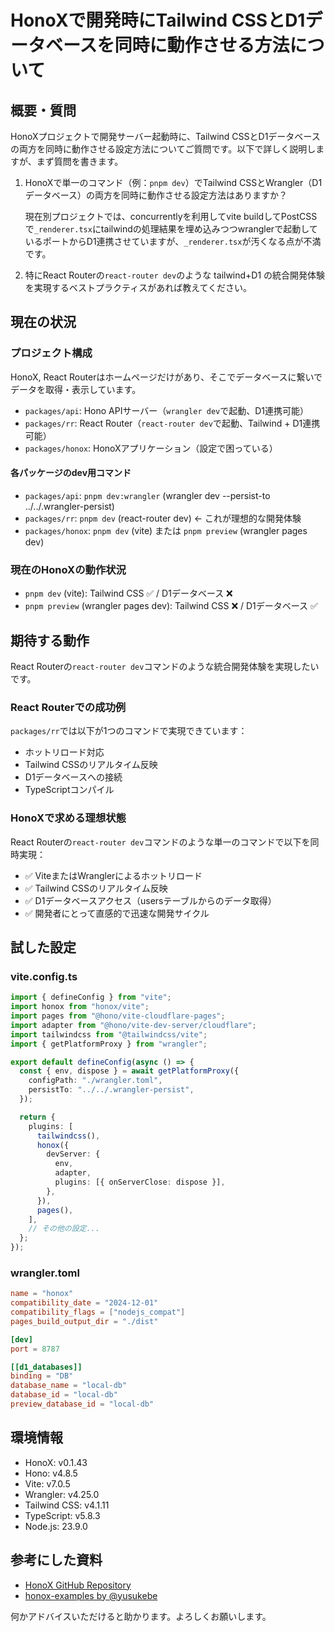 # HonoXで開発時にTailwind CSSとD1データベースを同時に動作させる方法について

## 概要・質問

HonoXプロジェクトで開発サーバー起動時に、Tailwind CSSとD1データベースの両方を同時に動作させる設定方法についてご質問です。以下で詳しく説明しますが、まず質問を書きます。

1. HonoXで単一のコマンド（例：`pnpm dev`）でTailwind CSSとWrangler（D1データベース）の両方を同時に動作させる設定方法はありますか？

   現在別プロジェクトでは、concurrentlyを利用してvite buildしてPostCSSで`_renderer.tsx`にtailwindの処理結果を埋め込みつつwranglerで起動しているポートからD1連携させていますが、`_renderer.tsx`が汚くなる点が不満です。
2. 特にReact Routerの`react-router dev`のような tailwind+D1 の統合開発体験を実現するベストプラクティスがあれば教えてください。

## 現在の状況

### プロジェクト構成

HonoX, React Routerはホームページだけがあり、そこでデータベースに繋いでデータを取得・表示しています。

- `packages/api`: Hono APIサーバー（`wrangler dev`で起動、D1連携可能）
- `packages/rr`: React Router（`react-router dev`で起動、Tailwind + D1連携可能）
- `packages/honox`: HonoXアプリケーション（設定で困っている）

#### 各パッケージのdev用コマンド

- `packages/api`: `pnpm dev:wrangler` (wrangler dev --persist-to ../../.wrangler-persist)
- `packages/rr`: `pnpm dev` (react-router dev) ← これが理想的な開発体験
- `packages/honox`: `pnpm dev` (vite) または `pnpm preview` (wrangler pages dev)

### 現在のHonoXの動作状況

- `pnpm dev` (vite): Tailwind CSS ✅ / D1データベース ❌
- `pnpm preview` (wrangler pages dev): Tailwind CSS ❌ / D1データベース ✅

## 期待する動作

React Routerの`react-router dev`コマンドのような統合開発体験を実現したいです。

### React Routerでの成功例

`packages/rr`では以下が1つのコマンドで実現できています：

- ホットリロード対応
- Tailwind CSSのリアルタイム反映
- D1データベースへの接続
- TypeScriptコンパイル

### HonoXで求める理想状態

React Routerの`react-router dev`コマンドのような単一のコマンドで以下を同時実現：

- ✅ ViteまたはWranglerによるホットリロード
- ✅ Tailwind CSSのリアルタイム反映  
- ✅ D1データベースアクセス（usersテーブルからのデータ取得）
- ✅ 開発者にとって直感的で迅速な開発サイクル

## 試した設定

### vite.config.ts

```typescript
import { defineConfig } from "vite";
import honox from "honox/vite";
import pages from "@hono/vite-cloudflare-pages";
import adapter from "@hono/vite-dev-server/cloudflare";
import tailwindcss from "@tailwindcss/vite";
import { getPlatformProxy } from "wrangler";

export default defineConfig(async () => {
  const { env, dispose } = await getPlatformProxy({
    configPath: "./wrangler.toml",
    persistTo: "../../.wrangler-persist",
  });

  return {
    plugins: [
      tailwindcss(),
      honox({
        devServer: {
          env,
          adapter,
          plugins: [{ onServerClose: dispose }],
        },
      }),
      pages(),
    ],
    // その他の設定...
  };
});
```

### wrangler.toml

```toml
name = "honox"
compatibility_date = "2024-12-01"
compatibility_flags = ["nodejs_compat"]
pages_build_output_dir = "./dist"

[dev]
port = 8787

[[d1_databases]]
binding = "DB"
database_name = "local-db"
database_id = "local-db"
preview_database_id = "local-db"
```

## 環境情報

- HonoX: v0.1.43
- Hono: v4.8.5
- Vite: v7.0.5
- Wrangler: v4.25.0
- Tailwind CSS: v4.1.11
- TypeScript: v5.8.3
- Node.js: 23.9.0

## 参考にした資料

- [HonoX GitHub Repository](https://github.com/honojs/honox)
- [honox-examples by @yusukebe](https://github.com/yusukebe/honox-examples)

何かアドバイスいただけると助かります。よろしくお願いします。
